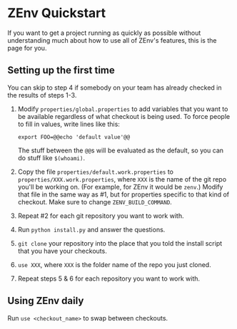 # ZEnv Quickstart

If you want to get a project running as quickly as possible without
understanding much about how to use all of ZEnv's features, this is the page
for you.


## Setting up the first time

You can skip to step 4 if somebody on your team has already checked in the
results of steps 1-3.

1. Modify `properties/global.properties` to add variables that you want to be
   available regardless of what checkout is being used. To force people to fill
   in values, write lines like this:

   `export FOO=@@echo 'default value'@@`

   The stuff between the `@@`s will be evaluated as the default, so you can do
   stuff like `$(whoami)`.

2. Copy the file `properties/default.work.properties` to
   `properties/XXX.work.properties`, where `XXX` is the name of the git repo
   you'll be working on. (For example, for ZEnv it would be `zenv`.) Modify
   that file in the same way as #1, but for properties specific to that kind of
   checkout. Make sure to change `ZENV_BUILD_COMMAND`.

3. Repeat #2 for each git repository you want to work with.

4. Run `python install.py` and answer the questions.

5. `git clone` your repository into the place that you told the install script
   that you have your checkouts.

6. `use XXX`, where `XXX` is the folder name of the repo you just cloned.

7. Repeat steps 5 & 6 for each repository you want to work with.


## Using ZEnv daily

Run `use <checkout_name>` to swap between checkouts.
